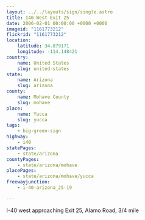```yaml
---
layout: ../../layouts/sign/single.astro
title: I40 West Exit 25
date: 2006-02-01 00:00:00 +0000 +0000
imageid: "1161773212"
flickrid: "1161773212"
location:
    latitude: 34.879171
    longitude: -114.148421
country:
    name: United States
    slug: united-states
state:
    name: Arizona
    slug: arizona
county:
    name: Mohave County
    slug: mohave
place:
    name: Yucca
    slug: yucca
tags:
    - big-green-sign
highway:
    - i40
statePages:
    - state/arizona
countyPages:
    - state/arizona/mohave
placePages:
    - state/arizona/mohave/yucca
freewayjunction:
    - i-40-arizona_25-19

---
```

I-40 west approaching Exit 25, Alamo Road, 3/4 mile
